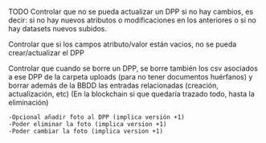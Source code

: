 TODO
Controlar que no se pueda actualizar un DPP si no hay cambios, es decir: si no hay nuevos atributos o modificaciones en los anteriores o si no hay datasets nuevos subidos.

Controlar que si los campos atributo/valor están vacios, no se pueda crear/actualizar el DPP

Controlar que cuando se borre un DPP, se borre también los csv asociados a ese DPP de la carpeta uploads (para no tener documentos huérfanos) y borrar además de la BBDD las entradas relacionadas (creación, actualización, etc) (En la blockchain si que quedaría trazado todo, hasta la eliminación)

    -Opcional añadir foto al DPP (implica versión +1)
    -Poder eliminar la foto (implica version +1)
    -Poder cambiar la foto (implica version +1)
    
